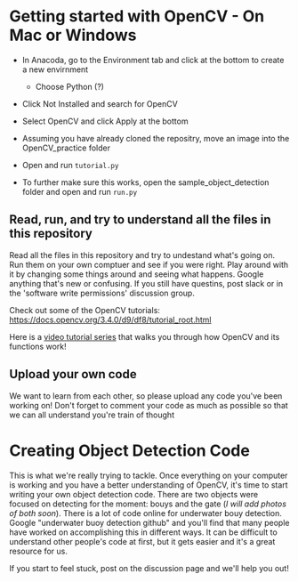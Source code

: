 Getting started with OpenCV - On Mac or Windows
=================================================

* In Anacoda, go to the Environment tab and click at the bottom to create a new envirnment
  
  * Choose Python (?)

* Click Not Installed and search for OpenCV

* Select OpenCV and click Apply at the bottom

* Assuming you have already cloned the repositry, move an image into the OpenCV_practice folder

* Open and run `tutorial.py`

* To further make sure this works, open the sample_object_detection folder and open and run `run.py`

Read, run, and try to understand all the files in this repository
-------------------------------------------------------------------
Read all the files in this repository and try to undestand what's going on. Run them on your own comptuer and see if you were right. Play around with it by changing some things around and seeing what happens. Google anything that's new or confusing. If you still have questins, post slack or in the 'software write permissions' discussion group.

Check out some of the OpenCV tutorials: https://docs.opencv.org/3.4.0/d9/df8/tutorial_root.html

Here is a [video tutorial series](https://pythonprogramming.net/loading-images-python-opencv-tutorial/) that walks you through how OpenCV and its functions work!

Upload your own code
---------------------
We want to learn from each other, so please upload any code you've been working on! Don't forget to comment your code as much as possible so that we can all understand you're train of thought

Creating Object Detection Code
================================
This is what we're really trying to tackle. Once everything on your computer is working and you have a better understanding of OpenCV, it's time to start writing your own object detection code. There are two objects were focused on detecting for the moment: bouys and the gate (*I will add photos of both soon*). There is a lot of code online for underwater bouy detection. Google "underwater buoy detection github" and you'll find that many people have worked on accomplishing this in different ways. It can be difficult to understand other people's code at first, but it gets easier and it's a great resource for us. 

If you start to feel stuck, post on the discussion page and we'll help you out!
